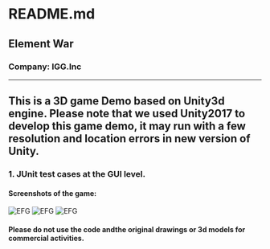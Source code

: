 # README.md
## **Element War**
### **Company: IGG.Inc**
----------------------

## This is a 3D game Demo based on Unity3d engine. Please note that we used Unity2017 to develop this game demo, it may run with a few resolution and location errors in new version of Unity.

###  1. JUnit test cases at the GUI level.

#### Screenshots of the game:
![EFG](https://github.com/sustech-cs409/progress-report-wxyz/blob/master/image/why-2.png) 
![EFG](https://github.com/sustech-cs409/progress-report-wxyz/blob/master/image/why-2.png) 
![EFG](https://github.com/sustech-cs409/progress-report-wxyz/blob/master/image/why-2.png) 

#### Please do not use the code andthe original drawings or 3d models for commercial activities.


